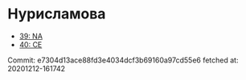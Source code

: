 # Нурисламова
- [39: NA](39.md)
- [40: CE](40.md)

Commit: e7304d13ace88fd3e4034dcf3b69160a97cd55e6
 fetched at: 20201212-161742
